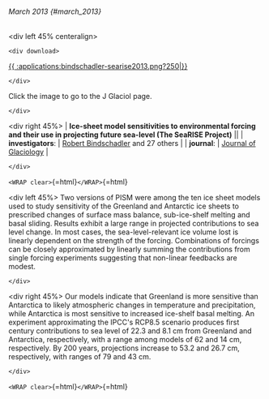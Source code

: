 ###### March 2013 {#march_2013}

\<div left 45% centeralign\>

```{=html}
<div download>
```
[{{
:applications:bindschadler-searise2013.png?250\|}}](http://www.igsoc.org/journal/59/214/j12J125.html)

```{=html}
</div>
```
Click the image to go to the J Glaciol page.

```{=html}
</div>
```
\<div right 45%\> \| **Ice-sheet model sensitivities to environmental
forcing and their use in projecting future sea-level (The SeaRISE
Project)** \|\| \| **investigators**: \| [Robert
Bindschadler](http://neptune.gsfc.nasa.gov/personnel/index.php?id=302)
and 27 others \| \| **journal**: \| [Journal of
Glaciology](http://www.igsoc.org/journal/) \|

```{=html}
</div>
```
`<WRAP clear>`{=html}`</WRAP>`{=html}

\<div left 45%\> Two versions of PISM were among the ten ice sheet
models used to study sensitivity of the Greenland and Antarctic ice
sheets to prescribed changes of surface mass balance, sub-ice-shelf
melting and basal sliding. Results exhibit a large range in projected
contributions to sea level change. In most cases, the sea-level-relevant
ice volume lost is linearly dependent on the strength of the forcing.
Combinations of forcings can be closely approximated by linearly summing
the contributions from single forcing experiments suggesting that
non-linear feedbacks are modest.

```{=html}
</div>
```
\<div right 45%\> Our models indicate that Greenland is more sensitive
than Antarctica to likely atmospheric changes in temperature and
precipitation, while Antarctica is most sensitive to increased ice-shelf
basal melting. An experiment approximating the IPCC's RCP8.5 scenario
produces first century contributions to sea level of 22.3 and 8.1 cm
from Greenland and Antarctica, respectively, with a range among models
of 62 and 14 cm, respectively. By 200 years, projections increase to
53.2 and 26.7 cm, respectively, with ranges of 79 and 43 cm.

```{=html}
</div>
```
`<WRAP clear>`{=html}`</WRAP>`{=html}
